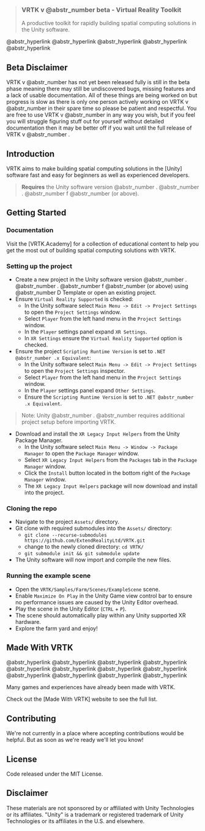 > ### VRTK v @abstr_number beta - Virtual Reality Toolkit
> 
> A productive toolkit for rapidly building spatial computing solutions in the Unity software.

@abstr_hyperlink @abstr_hyperlink @abstr_hyperlink @abstr_hyperlink @abstr_hyperlink 

## Beta Disclaimer

VRTK v @abstr_number has not yet been released fully is still in the beta phase meaning there may still be undiscovered bugs, missing features and a lack of usable documentation. All of these things are being worked on but progress is slow as there is only one person actively working on VRTK v @abstr_number in their spare time so please be patient and respectful. You are free to use VRTK v @abstr_number in any way you wish, but if you feel you will struggle figuring stuff out for yourself without detailed documentation then it may be better off if you wait until the full release of VRTK v @abstr_number . 

## Introduction

VRTK aims to make building spatial computing solutions in the [Unity] software fast and easy for beginners as well as experienced developers.

> **Requires** the Unity software version @abstr_number . @abstr_number . @abstr_number f @abstr_number (or above).

## Getting Started

### Documentation

Visit the [VRTK.Academy] for a collection of educational content to help you get the most out of building spatial computing solutions with VRTK.

### Setting up the project

  * Create a new project in the Unity software version @abstr_number . @abstr_number . @abstr_number f @abstr_number (or above) using @abstr_number D Template or open an existing project.
  * Ensure `Virtual Reality Supported` is checked: 
    * In the Unity software select `Main Menu -> Edit -> Project Settings` to open the `Project Settings` window.
    * Select `Player` from the left hand menu in the `Project Settings` window.
    * In the `Player` settings panel expand `XR Settings`.
    * In `XR Settings` ensure the `Virtual Reality Supported` option is checked.
  * Ensure the project `Scripting Runtime Version` is set to `.NET @abstr_number .x Equivalent`: 
    * In the Unity software select `Main Menu -> Edit -> Project Settings` to open the `Project Settings` inspector.
    * Select `Player` from the left hand menu in the `Project Settings` window.
    * In the `Player` settings panel expand `Other Settings`.
    * Ensure the `Scripting Runtime Version` is set to `.NET @abstr_number .x Equivalent`.



> Note: Unity @abstr_number . @abstr_number requires additional project setup before importing VRTK.

  * Download and install the `XR Legacy Input Helpers` from the Unity Package Manager. 
    * In the Unity software select `Main Menu -> Window -> Package Manager` to open the `Package Manager` window.
    * Select `XR Legacy Input Helpers` from the `Packages` tab in the `Package Manager` window.
    * Click the `Install` button located in the bottom right of the `Package Manager` window.
    * The `XR Legacy Input Helpers` package will now download and install into the project.



### Cloning the repo

  * Navigate to the project `Assets/` directory.
  * Git clone with required submodules into the `Assets/` directory: 
    * `git clone --recurse-submodules https://github.com/ExtendRealityLtd/VRTK.git`
    * change to the newly cloned directory: `cd VRTK/`
    * `git submodule init && git submodule update`
  * The Unity software will now import and compile the new files.



### Running the example scene

  * Open the `VRTK/Samples/Farm/Scenes/ExampleScene` scene.
  * Enable `Maximize On Play` in the Unity Game view control bar to ensure no performance issues are caused by the Unity Editor overhead.
  * Play the scene in the Unity Editor (`CTRL` \+ `P`).
  * The scene should automatically play within any Unity supported XR hardware.
  * Explore the farm yard and enjoy!



## Made With VRTK

@abstr_hyperlink @abstr_hyperlink @abstr_hyperlink @abstr_hyperlink @abstr_hyperlink @abstr_hyperlink @abstr_hyperlink @abstr_hyperlink @abstr_hyperlink @abstr_hyperlink @abstr_hyperlink @abstr_hyperlink 

Many games and experiences have already been made with VRTK.

Check out the [Made With VRTK] website to see the full list.

## Contributing

We're not currently in a place where accepting contributions would be helpful. But as soon as we're ready we'll let you know!

## License

Code released under the MIT License.

## Disclaimer

These materials are not sponsored by or affiliated with Unity Technologies or its affiliates. "Unity" is a trademark or registered trademark of Unity Technologies or its affiliates in the U.S. and elsewhere.
